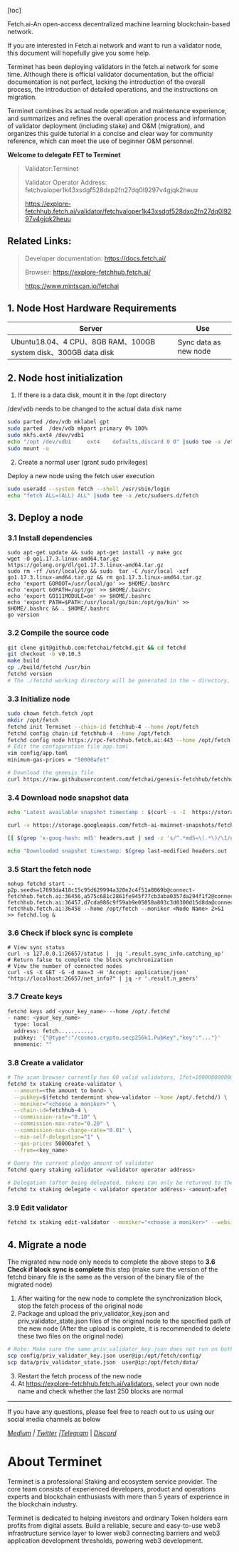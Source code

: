 [toc]

Fetch.ai-An open-access decentralized machine learning blockchain-based network.

If you are interested in Fetch.ai network and want to run a validator node, this document will hopefully give you some help.

Terminet has been deploying validators in the fetch.ai network for some time. Although there is official validator documentation, but the official documentation is not perfect, lacking the introduction of the overall process, the introduction of detailed operations, and the instructions on migration.

Terminet combines its actual node operation and maintenance experience, and summarizes and refines the overall operation process and information of validator deployment (including stake) and O&M (migration), and organizes this guide tutorial in a concise and clear way for community reference, which can meet the use of beginner O&M personnel.



**Welcome to delegate FET to Terminet**

> Validator:Terminet
>
> Validator Operator Address: fetchvaloper1k43xsdgf528dxp2fn27dq0l9297v4gjqk2heuu
>
> https://explore-fetchhub.fetch.ai/validator/fetchvaloper1k43xsdgf528dxp2fn27dq0l9297v4gjqk2heuu



## Related Links:

> Developer documentation: https://docs.fetch.ai/
>
> Browser: https://explore-fetchhub.fetch.ai/
>
>  https://www.mintscan.io/fetchai



## 1. Node Host Hardware Requirements

| Server                                                | Use              |
| ----------------------------------------------------- | ------------------ |
| Ubuntu18.04、4 CPU、8GB RAM、100GB system disk、300GB data disk | Sync data as new node |

##  2. Node host initialization

1. If there is a data disk, mount it in the /opt directory

/dev/vdb needs to be changed to the actual data disk name

```bash
sudo parted /dev/vdb mklabel gpt
sudo parted  /dev/vdb mkpart primary 0% 100%
sudo mkfs.ext4 /dev/vdb1
echo "/opt /dev/vdb1     ext4    defaults,discard 0 0" |sudo tee -a /etc/fstab
sudo mount -a
```

2. Create a normal user (grant sudo privileges)

Deploy a new node using the fetch user execution

```bash
sudo useradd --system fetch --shell /usr/sbin/login
echo "fetch ALL=(ALL) ALL" |sudo tee -a /etc/sudoers.d/fetch
```

## 3. Deploy a node

### 3.1 Install dependencies

```
sudo apt-get update && sudo apt-get install -y make gcc
wget -O go1.17.3.linux-amd64.tar.gz https://golang.org/dl/go1.17.3.linux-amd64.tar.gz
sudo rm -rf /usr/local/go && sudo  tar -C /usr/local -xzf go1.17.3.linux-amd64.tar.gz && rm go1.17.3.linux-amd64.tar.gz
echo 'export GOROOT=/usr/local/go' >> $HOME/.bashrc
echo 'export GOPATH=/opt/go' >> $HOME/.bashrc
echo 'export GO111MODULE=on' >> $HOME/.bashrc
echo 'export PATH=$PATH:/usr/local/go/bin:/opt/go/bin' >> $HOME/.bashrc && . $HOME/.bashrc
go version
```

### 3.2 Compile the source code

```bash
git clone git@github.com:fetchai/fetchd.git && cd fetchd
git checkout -b v0.10.3
make build
cp ./build/fetchd /usr/bin
fetchd version
# The ./fetchd working directory will be generated in the ~ directory, which can be moved to a custom path and directory name
```

### 3.3 Initialize node

```bash
sudo chown fetch.fetch /opt
mkdir /opt/fetch
fetchd init Terminet --chain-id fetchhub-4 --home /opt/fetch
fetchd config chain-id fetchhub-4 --home /opt/fetch
fetchd config node https://rpc-fetchhub.fetch.ai:443 --home /opt/fetch
# Edit the configuration file app.toml
vim config/app.toml
minimum-gas-prices = "50000afet"

# Download the genesis file
curl https://raw.githubusercontent.com/fetchai/genesis-fetchhub/fetchhub-4/fetchhub-4/data/genesis_migrated_5300200.json --output /opt/fetch
```

### 3.4 Download node snapshot data

```bash
echo "Latest available snapshot timestamp : $(curl -s -I  https://storage.googleapis.com/fetch-ai-mainnet-snapshots/fetchhub-4-pruned.tgz | grep last-modified | cut -f3- -d' ')"

curl -v https://storage.googleapis.com/fetch-ai-mainnet-snapshots/fetchhub-4-pruned.tgz -o- 2>headers.out | tee >(md5sum > md5sum.out) | gunzip -c | tar -xvf - --directory=/opt/fetch

[[ $(grep 'x-goog-hash: md5' headers.out | sed -z 's/^.*md5=\(.*\)/\1/g' | tr -d '\r' | base64 -d | od -An -vtx1 | tr -d ' \n') == $(awk '{ print $1 }' md5sum.out) ]] && echo "OK - md5sum match" || echo "ERROR - md5sum MISMATCH"

echo "Downloaded snapshot timestamp: $(grep last-modified headers.out | cut -f3- -d' ')"
```

### 3.5 Start the fetch node

```shell
nohup fetchd start --p2p.seeds=17693da418c15c95d629994a320e2c4f51a8069b@connect-fetchhub.fetch.ai:36456,a575c681c2861fe945f77cb3aba0357da294f1f2@connect-fetchhub.fetch.ai:36457,d7cda986c9f59ab9e05058a803c3d0300d15d8da@connect-fetchhub.fetch.ai:36458 --home /opt/fetch --moniker <Node Name> 2>&1 >> fetchd.log &
```

### 3.6 Check if block sync is complete

```
# View sync status
curl -s 127.0.0.1:26657/status |  jq '.result.sync_info.catching_up'
# Return false to complete the block synchronization
# View the number of connected nodes
curl -sS -X GET -G -d max=3 -H 'Accept: application/json' "http://localhost:26657/net_info?" | jq -r '.result.n_peers'
```

### 3.7 Create keys
```bash
fetchd keys add <your_key_name> --home /opt/.fetchd
- name: <your_key_name>
  type: local
  address: fetch...........
  pubkey: '{"@type":"/cosmos.crypto.secp256k1.PubKey","key":"..."}'
  mnemonic: ""

```

### 3.8 Create a validator
```bash
# The scan browser currently has 60 valid validators, 1fet=1000000000000000000afet
fetchd tx staking create-validator \
  --amount=<the amount to bond> \
  --pubkey=$(fetchd tendermint show-validator --home /opt/.fetchd/) \
  --moniker="<choose a moniker>" \
  --chain-id=fetchhub-4 \
  --commission-rate="0.10" \
  --commission-max-rate="0.20" \
  --commission-max-change-rate="0.01" \
  --min-self-delegation="1" \
  --gas-prices 50000afet \
  --from=<key_name>
  
# Query the current pledge amount of validator
fetchd query staking validator <validator operator address>

# Delegation (after being delegated, tokens can only be returned to the original account if they are re-delegated to other validators or unbound; and these two operations take 21 days to complete)
fetchd tx staking delegate < validator operator address> <amount>afet --from <key_name>
```

### 3.9 Edit validator
```bash
fetchd tx staking edit-validator --moniker="<choose a moniker>" --website="https://terminet.io/" --identity="....." --security-contact="<your email address>" --chain-id=fetchhub-4 --commission-rate="0.10" --from=<key_name>
```

## 4. Migrate a node

The migrated new node only needs to complete the above steps to **3.6 Check if block sync is complete** this step (make sure the version of the fetchd binary file is the same as the version of the binary file of the migrated node)

1. After waiting for the new node to complete the synchronization block, stop the fetch process of the original node
2. Package and upload the priv_validator_key.json and priv_validator_state.json files of the original node to the specified path of the new node (After the upload is complete, it is recommended to delete these two files on the original node)

```bash
# Note: Make sure the same priv_validator_key.json does not run on both nodes at the same time, otherwise you will be penalized
scp config/priv_validator_key.json user@ip:/opt/fetch/config/
scp data/priv_validator_state.json  user@ip:/opt/fetch/data/
```

3. Restart the fetch process of the new node
4. At https://explore-fetchhub.fetch.ai/validators, select your own node name and check whether the last 250 blocks are normal



---



If you have any questions, please feel free to reach out to us using our social media channels as below

[*Medium*](https://medium.com/@Terminet) *|* [*Twitter*](https://twitter.com/Terminet123) *|*[*Telegram*](https://t.me/+fQGw5EbQ4TE0NDZl) | [*Discord*](https://discord.gg/t2np2jHVSG)



# About Terminet

Terminet is a professional Staking and ecosystem service provider. The core team consists of experienced developers, product and operations experts and blockchain enthusiasts with more than 5 years of experience in the blockchain industry.

Terminet is dedicated to helping investors and ordinary Token holders earn profits from digital assets. Build a reliable, secure and easy-to-use web3 infrastructure service layer to lower web3 connecting barriers and web3 application development thresholds, powering web3 development.

